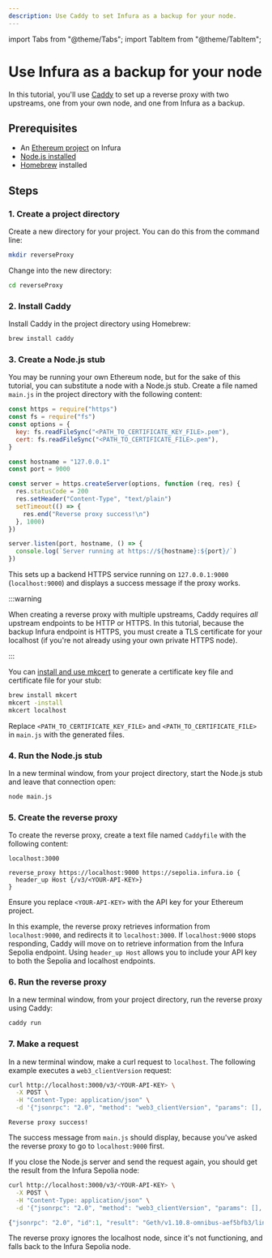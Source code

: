 ```yaml
---
description: Use Caddy to set Infura as a backup for your node.
---
```


import Tabs from "@theme/Tabs";
import TabItem from "@theme/TabItem";

# Use Infura as a backup for your node

In this tutorial, you'll use [Caddy](https://caddyserver.com/) to set up a reverse proxy with two upstreams, one from your own node, and one from Infura as a backup.

## Prerequisites

- An [Ethereum project](../../../get-started/infura.md) on Infura
- [Node.js installed](https://nodejs.org/en/download/)
- [Homebrew](https://brew.sh/) installed

## Steps

### 1. Create a project directory

Create a new directory for your project. You can do this from the command line:

```bash
mkdir reverseProxy
```

Change into the new directory:

```bash
cd reverseProxy
```

### 2. Install Caddy

Install Caddy in the project directory using Homebrew:

```bash
brew install caddy
```

### 3. Create a Node.js stub

You may be running your own Ethereum node, but for the sake of this tutorial, you can substitute a node with a Node.js stub. Create a file named `main.js` in the project directory with the following content:

```javascript
const https = require("https")
const fs = require("fs")
const options = {
  key: fs.readFileSync("<PATH_TO_CERTIFICATE_KEY_FILE>.pem"),
  cert: fs.readFileSync("<PATH_TO_CERTIFICATE_FILE>.pem"),
}

const hostname = "127.0.0.1"
const port = 9000

const server = https.createServer(options, function (req, res) {
  res.statusCode = 200
  res.setHeader("Content-Type", "text/plain")
  setTimeout(() => {
    res.end("Reverse proxy success!\n")
  }, 1000)
})

server.listen(port, hostname, () => {
  console.log(`Server running at https://${hostname}:${port}/`)
})
```

This sets up a backend HTTPS service running on `127.0.0.1:9000` (`localhost:9000`) and displays a success message if the proxy works.

:::warning

When creating a reverse proxy with multiple upstreams, Caddy requires _all_ upstream endpoints to be HTTP or HTTPS. In this tutorial, because the backup Infura endpoint is HTTPS, you must create a TLS certificate for your localhost (if you're not already using your own private HTTPS node).

:::

You can [install and use mkcert](https://web.dev/how-to-use-local-https/#setup) to generate a certificate key file and certificate file for your stub:

```bash
brew install mkcert
mkcert -install
mkcert localhost
```

Replace `<PATH_TO_CERTIFICATE_KEY_FILE>` and `<PATH_TO_CERTIFICATE_FILE>` in `main.js` with the generated files.

### 4. Run the Node.js stub

In a new terminal window, from your project directory, start the Node.js stub and leave that connection open:

```bash
node main.js
```

### 5. Create the reverse proxy

To create the reverse proxy, create a text file named `Caddyfile` with the following content:

```
localhost:3000

reverse_proxy https://localhost:9000 https://sepolia.infura.io {
  header_up Host {/v3/<YOUR-API-KEY>}
}
```

Ensure you replace `<YOUR-API-KEY>` with the API key for your Ethereum project.

In this example, the reverse proxy retrieves information from `localhost:9000`, and redirects it to `localhost:3000`.
If `localhost:9000` stops responding, Caddy will move on to retrieve information from the Infura Sepolia endpoint.
Using `header_up Host` allows you to include your API key to both the Sepolia and localhost endpoints.

### 6. Run the reverse proxy

In a new terminal window, from your project directory, run the reverse proxy using Caddy:

```bash
caddy run
```

### 7. Make a request

In a new terminal window, make a curl request to `localhost`. The following example executes a `web3_clientVersion` request:

<Tabs>
  <TabItem value="Example CURL request" label="Example CURL request" default>

```bash
curl http://localhost:3000/v3/<YOUR-API-KEY> \
  -X POST \
  -H "Content-Type: application/json" \
  -d '{"jsonrpc": "2.0", "method": "web3_clientVersion", "params": [], "id": 1}'
```

  </TabItem>
  <TabItem value="Example result" label="Example result" >

```
Reverse proxy success!
```

  </TabItem>
</Tabs>

The success message from `main.js` should display, because you've asked the reverse proxy to go to `localhost:9000` first.

If you close the Node.js server and send the request again, you should get the result from the Infura Sepolia node:

<Tabs>
  <TabItem value="Example CURL request" label="Example CURL request" default>

```bash
curl http://localhost:3000/v3/<YOUR-API-KEY> \
  -X POST \
  -H "Content-Type: application/json" \
  -d '{"jsonrpc": "2.0", "method": "web3_clientVersion", "params": [], "id": 1}'
```

  </TabItem>
  <TabItem value="Example result" label="Example result" >

```javascript
{"jsonrpc": "2.0", "id":1, "result": "Geth/v1.10.8-omnibus-aef5bfb3/linux-amd64/go1.16.7"}
```

  </TabItem>
</Tabs>

The reverse proxy ignores the localhost node, since it's not functioning, and falls back to the Infura Sepolia node.
